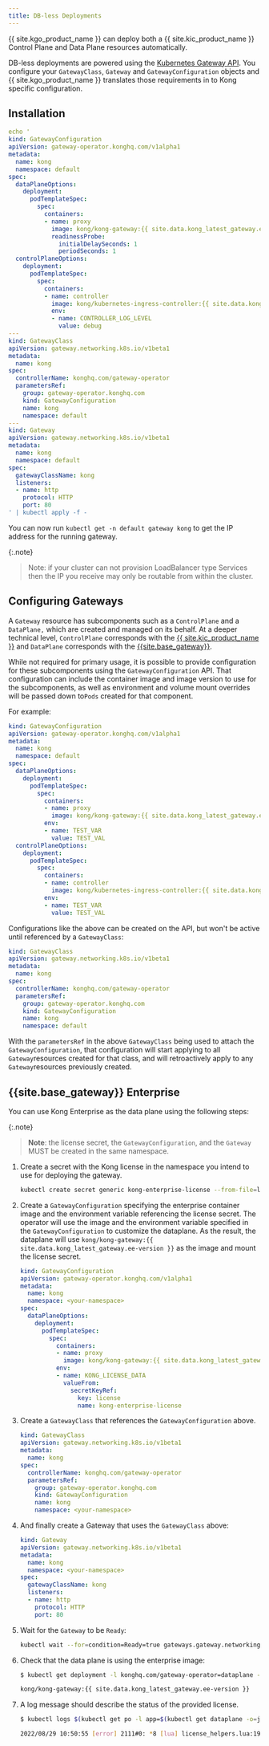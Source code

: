 ```yaml
---
title: DB-less Deployments
---
```


{{ site.kgo_product_name }} can deploy both a {{ site.kic_product_name }} Control Plane and Data Plane resources automatically.

DB-less deployments are powered using the [Kubernetes Gateway API](https://github.com/kubernetes-sigs/gateway-api).
You configure your `GatewayClass`, `Gateway` and `GatewayConfiguration` objects and {{ site.kgo_product_name }} translates those requirements in to Kong specific configuration.

## Installation

```yaml
echo '
kind: GatewayConfiguration
apiVersion: gateway-operator.konghq.com/v1alpha1
metadata:
  name: kong
  namespace: default
spec:
  dataPlaneOptions:
    deployment:
      podTemplateSpec:
        spec:
          containers:
          - name: proxy
            image: kong/kong-gateway:{{ site.data.kong_latest_gateway.ee-version }}
            readinessProbe:
              initialDelaySeconds: 1
              periodSeconds: 1
  controlPlaneOptions:
    deployment:
      podTemplateSpec:
        spec:
          containers:
          - name: controller
            image: kong/kubernetes-ingress-controller:{{ site.data.kong_latest_KIC.version }}
            env:
            - name: CONTROLLER_LOG_LEVEL
              value: debug
---
kind: GatewayClass
apiVersion: gateway.networking.k8s.io/v1beta1
metadata:
  name: kong
spec:
  controllerName: konghq.com/gateway-operator
  parametersRef:
    group: gateway-operator.konghq.com
    kind: GatewayConfiguration
    name: kong
    namespace: default
---
kind: Gateway
apiVersion: gateway.networking.k8s.io/v1beta1
metadata:
  name: kong
  namespace: default
spec:
  gatewayClassName: kong
  listeners:
  - name: http
    protocol: HTTP
    port: 80
' | kubectl apply -f -
```

You can now run `kubectl get -n default gateway kong` to get the IP address for the running gateway.

{:.note}
> Note: if your cluster can not provision LoadBalancer type Services then the IP you receive may only be routable from within the cluster.

## Configuring Gateways

A `Gateway` resource has subcomponents such as a `ControlPlane` and a `DataPlane,` which are created and managed on its behalf.
At a deeper technical level, `ControlPlane` corresponds with the [{{ site.kic_product_name }}](/kubernetes-ingress-controller/) and `DataPlane` corresponds with the [{{site.base_gateway}}](/gateway/latest/).

While not required for primary usage, it is possible to provide configuration for these subcomponents using the `GatewayConfiguration` API.
That configuration can include the container image and image version to use for the subcomponents, as well as environment and volume mount overrides will be passed down to`Pods` created for that component.

For example:

```yaml
kind: GatewayConfiguration
apiVersion: gateway-operator.konghq.com/v1alpha1
metadata:
  name: kong
  namespace: default
spec:
  dataPlaneOptions:
    deployment:
      podTemplateSpec:
        spec:
          containers:
          - name: proxy
            image: kong/kong-gateway:{{ site.data.kong_latest_gateway.ee-version }}
          env:
          - name: TEST_VAR
            value: TEST_VAL
  controlPlaneOptions:
    deployment:
      podTemplateSpec:
        spec:
          containers:
          - name: controller
            image: kong/kubernetes-ingress-controller:{{ site.data.kong_latest_KIC.version }}
          env:
          - name: TEST_VAR
            value: TEST_VAL
```

Configurations like the above can be created on the API, but won't be active until referenced by a `GatewayClass`:

```yaml
kind: GatewayClass
apiVersion: gateway.networking.k8s.io/v1beta1
metadata:
  name: kong
spec:
  controllerName: konghq.com/gateway-operator
  parametersRef:
    group: gateway-operator.konghq.com
    kind: GatewayConfiguration
    name: kong
    namespace: default
```

With the `parametersRef` in the above `GatewayClass` being used to attach the `GatewayConfiguration`, that configuration will start applying to all `Gateway`resources created for that class, and will retroactively apply to any `Gateway`resources previously created.

## {{site.base_gateway}} Enterprise

You can use Kong Enterprise as the data plane using the following steps:

{:.note}
> **Note**: the license secret, the `GatewayConfiguration`, and the `Gateway` MUST be created in the same namespace.

1. Create a secret with the Kong license in the namespace you intend to use for deploying the gateway.

    ```bash
    kubectl create secret generic kong-enterprise-license --from-file=license=<license-file> -n <your-namespace>
    ```

2. Create a `GatewayConfiguration` specifying the enterprise container image and the environment variable referencing the license secret.
  The operator will use the image and the environment variable specified in the `GatewayConfiguration` to customize the dataplane.
  As the result, the dataplane will use `kong/kong-gateway:{{ site.data.kong_latest_gateway.ee-version }}` as the image and mount the license secret.

    ```yaml
    kind: GatewayConfiguration
    apiVersion: gateway-operator.konghq.com/v1alpha1
    metadata:
      name: kong
      namespace: <your-namespace>
    spec:
      dataPlaneOptions:
        deployment:
          podTemplateSpec:
            spec:
              containers:
              - name: proxy
                image: kong/kong-gateway:{{ site.data.kong_latest_gateway.ee-version }}
              env:
              - name: KONG_LICENSE_DATA
                valueFrom:
                  secretKeyRef:
                    key: license
                    name: kong-enterprise-license
    ```

3. Create a `GatewayClass` that references the `GatewayConfiguration` above.

    ```yaml
    kind: GatewayClass
    apiVersion: gateway.networking.k8s.io/v1beta1
    metadata:
      name: kong
    spec:
      controllerName: konghq.com/gateway-operator
      parametersRef:
        group: gateway-operator.konghq.com
        kind: GatewayConfiguration
        name: kong
        namespace: <your-namespace>
    ```

4. And finally create a Gateway that uses the `GatewayClass` above:

    ```yaml
    kind: Gateway
    apiVersion: gateway.networking.k8s.io/v1beta1
    metadata:
      name: kong
      namespace: <your-namespace>
    spec:
      gatewayClassName: kong
      listeners:
      - name: http
        protocol: HTTP
        port: 80
    ```

5. Wait for the `Gateway` to be `Ready`:

    ```bash
    kubectl wait --for=condition=Ready=true gateways.gateway.networking.k8s.io/kong
    ```

6. Check that the data plane is using the enterprise image:

    ```bash
    $ kubectl get deployment -l konghq.com/gateway-operator=dataplane -o jsonpath='{.items[0].spec.template.spec.containers[0].image}'

    kong/kong-gateway:{{ site.data.kong_latest_gateway.ee-version }}
    ```

7. A log message should describe the status of the provided license.

    ```bash
    $ kubectl logs $(kubectl get po -l app=$(kubectl get dataplane -o=jsonpath='{.items[0].metadata.name}') -o=jsonpath="{.items[0].metadata.name}") | grep license_helpers.lua

    2022/08/29 10:50:55 [error] 2111#0: *8 [lua] license_helpers.lua:194: log_license_state(): The Kong Enterprise license will expire on 2022-09-20. Please contact <support@konghq.com> to renew your license., context: ngx.timer
    ```

